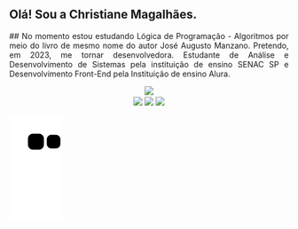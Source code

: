 ## Olá! Sou a Christiane Magalhães.
<div align="justify"> ## No momento estou estudando Lógica de Programação - Algoritmos por meio do livro de mesmo nome do autor José Augusto Manzano. 
  Pretendo, em 2023, me tornar desenvolvedora. 
  Estudante de Análise e Desenvolvimento de Sistemas pela instituição de ensino SENAC SP e Desenvolvimento Front-End pela Instituição de ensino Alura.
  </div>
    <p>

  
<div align="center">
  <a href="https://github.com/ChrisMaga">
  <img height="42%" src="https://github-readme-stats.vercel.app/api?username=ChrisMaga&show_icons=true&theme=dracula&include_all_commits=true&count_private=true"/>
</div>

  
<div><center>
  <a href="https://www.instagram.com/chrismagalhaes_dev/" target="_blank"><img src="https://img.shields.io/badge/-Instagram-%23E4405F?style=for-the-badge&logo=instagram&logoColor=white" target="_blank"></a>
  <a href = "mailto:christianem.arcari@gmail.com"><img src="https://img.shields.io/badge/-Gmail-%23333?style=for-the-badge&logo=gmail&logoColor=white" target="_blank"></a>
  <a href="https://www.linkedin.com/in/christiane-magalhaes/" target="_blank"><img src="https://img.shields.io/badge/-LinkedIn-%230077B5?style=for-the-badge&logo=linkedin&logoColor=white" target="_blank"></a></center>
  
  ![Snake animation](https://github.com/ChrisMaga/ChrisMaga/blob/output/github-contribution-grid-snake.svg)
    
</div>

